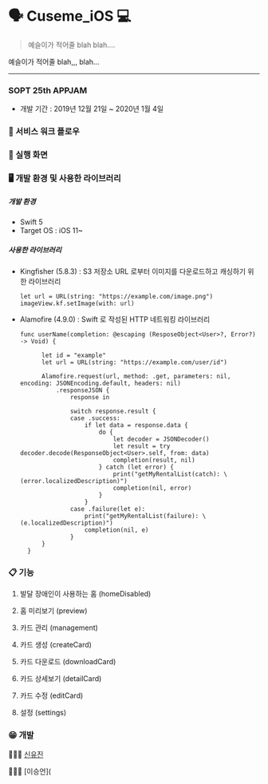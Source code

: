 # 🗣 Cuseme_iOS  💻

> 예슬이가 적어줄 blah blah....



예슬이가 적어줄 blah,,, blah...

------

### SOPT 25th APPJAM

- 개발 기간 : 2019년 12월 21일 ~ 2020년 1월 4일



### 📄 서비스 워크 플로우



### 📱 실행 화면



### 🖥 개발 환경 및 사용한 라이브러리

##### 개발 환경

* Swift 5
* Target OS : iOS 11~



##### 사용한 라이브러리

* Kingfisher (5.8.3) : S3 저장소 URL 로부터 이미지를 다운로드하고 캐싱하기 위한 라이브러리

  ```
  let url = URL(string: "https://example.com/image.png")
  imageView.kf.setImage(with: url)
  ```

* Alamofire (4.9.0) : Swift 로 작성된 HTTP 네트워킹 라이브러리

  ```
  func userName(completion: @escaping (ResposeObject<User>?, Error?) -> Void) {
        
        let id = "example"
        let url = URL(string: "https://example.com/user/id")
            
        Alamofire.request(url, method: .get, parameters: nil, encoding: JSONEncoding.default, headers: nil)
            .responseJSON {
                response in
                
                switch response.result {
                case .success:
                    if let data = response.data {
                        do {
                            let decoder = JSONDecoder()
                            let result = try decoder.decode(ResponseObject<User>.self, from: data)
                            completion(result, nil)
                        } catch (let error) {
                            print("getMyRentalList(catch): \(error.localizedDescription)")
                            completion(nil, error)
                        }
                    }
                case .failure(let e):
                    print("getMyRentalList(failure): \(e.localizedDescription)")
                    completion(nil, e)
                }
        }
    }
  ```



### 📋 기능

1. 발달 장애인이 사용하는 홈 (homeDisabled)

2. 홈 미리보기 (preview)

3. 카드 관리 (management)

4. 카드 생성 (createCard)

5. 카드 다운로드 (downloadCard)

6. 카드 상세보기 (detailCard)

7. 카드 수정 (editCard)

8. 설정 (settings)

   

### 😁 개발

👩🏻‍💻 [신유진](https://github.com/jellyb3ar)

👨🏻‍💻 [이승언](
